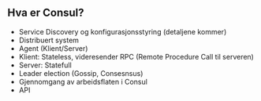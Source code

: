 ## Hva er Consul?

- Service Discovery og konfigurasjonsstyring (detaljene kommer)
- Distribuert system
- Agent (Klient/Server)
- Klient: Stateless, videresender RPC (Remote Procedure Call til serveren)
- Server: Statefull
- Leader election (Gossip, Consesnsus)
- Gjennomgang av arbeidsflaten i Consul
- API
